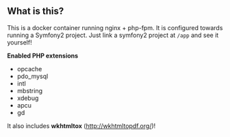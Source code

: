 ## What is this?
This is a docker container running nginx + php-fpm. It is configured towards running a Symfony2 project. Just link a symfony2 project at `/app` and see it yourself!

**Enabled PHP extensions**
* opcache
* pdo_mysql
* intl
* mbstring
* xdebug
* apcu
* gd


It also includes **wkhtmltox** (http://wkhtmltopdf.org/)!

